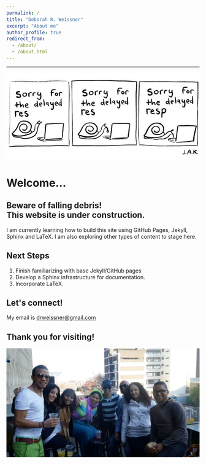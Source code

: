 ```yaml
---
permalink: /
title: "Deborah R. Weissner"
excerpt: "About me"
author_profile: true
redirect_from: 
  - /about/
  - /about.html
---
```

------
![](/images/Snail.jpg)

Welcome... 
======

Beware of falling debris!  
This website is under construction. 
------
I am currently learning how to build this site using GitHub Pages, Jekyll, Sphinx and LaTeX. I am also exploring other types of content to stage here. 

Next Steps
------
1. Finish familiarizing with base Jekyll/GitHub pages
1. Develop a Sphinx infrastructure for documentation.
1. Incorporate LaTeX.


Let's connect!
------
My email is [drweissner@gmail.com](mailto:drweissner@gmail.com)



Thank you for visiting!
------
![](/images/Family.jpg)

